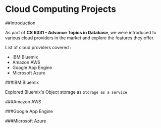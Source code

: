 # Cloud Computing Projects

##Introduction

As part of **CS 6331 - Advance Topics in Database**, we were introduced to various cloud providers in the market and
explore the features they offer.

List of cloud providers covered :

- IBM Bluemix
- Amazon AWS
- Google App Engine
- Microsoft Azure

###IBM Bluemix

Explored Bluemix's Object storage as `Storage as a service`

###Amazon AWS

###Google App Engine

###Microsoft Azure
